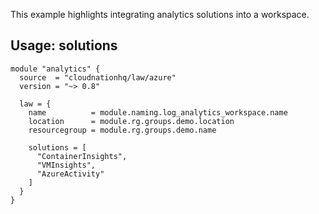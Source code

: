 This example highlights integrating analytics solutions into a workspace.

## Usage: solutions

```hcl
module "analytics" {
  source  = "cloudnationhq/law/azure"
  version = "~> 0.8"

  law = {
    name          = module.naming.log_analytics_workspace.name
    location      = module.rg.groups.demo.location
    resourcegroup = module.rg.groups.demo.name

    solutions = [
      "ContainerInsights",
      "VMInsights",
      "AzureActivity"
    ]
  }
}
```
